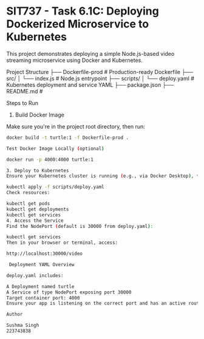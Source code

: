 # SIT737 - Task 6.1C: Deploying Dockerized Microservice to Kubernetes

This project demonstrates deploying a simple Node.js-based video streaming microservice using Docker and Kubernetes.

 Project Structure
├── Dockerfile-prod # Production-ready Dockerfile ├── src/ │ └── index.js # Node.js entrypoint ├── scripts/ │ └── deploy.yaml # Kubernetes deployment and service YAML ├── package.json ├── README.md #


Steps to Run

1.  Build Docker Image

Make sure you're in the project root directory, then run:

```bash
docker build -t turtle:1 -f Dockerfile-prod .

Test Docker Image Locally (optional)

docker run -p 4000:4000 turtle:1

3. Deploy to Kubernetes
Ensure your Kubernetes cluster is running (e.g., via Docker Desktop), then run:

kubectl apply -f scripts/deploy.yaml
Check resources:

kubectl get pods
kubectl get deployments
kubectl get services
4. Access the Service
Find the NodePort (default is 30000 from deploy.yaml):

kubectl get services
Then in your browser or terminal, access:

http://localhost:30000/video

 Deployment YAML Overview

deploy.yaml includes:

A Deployment named turtle
A Service of type NodePort exposing port 30000
Target container port: 4000
Ensure your app is listening on the correct port and has an active route for /video.

Author 

Sushma Singh
223743838
